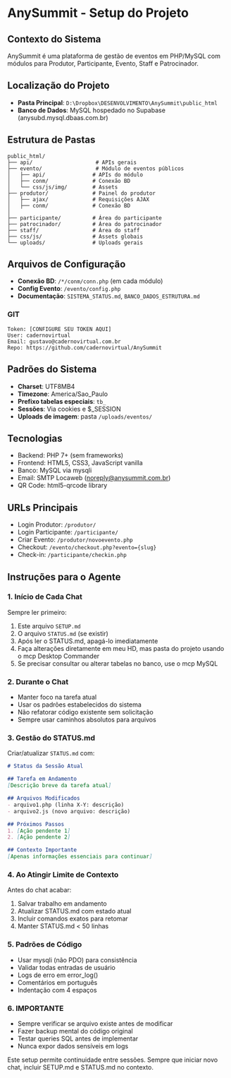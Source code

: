 # AnySummit - Setup do Projeto

## Contexto do Sistema
AnySummit é uma plataforma de gestão de eventos em PHP/MySQL com módulos para Produtor, Participante, Evento, Staff e Patrocinador.

## Localização do Projeto
- **Pasta Principal**: `D:\Dropbox\DESENVOLVIMENTO\AnySummit\public_html`
- **Banco de Dados**: MySQL hospedado no Supabase (anysubd.mysql.dbaas.com.br)

## Estrutura de Pastas
```
public_html/
├── api/                    # APIs gerais
├── evento/                 # Módulo de eventos públicos
│   ├── api/               # APIs do módulo
│   ├── conm/              # Conexão BD
│   └── css/js/img/        # Assets
├── produtor/              # Painel do produtor
│   ├── ajax/              # Requisições AJAX
│   ├── conm/              # Conexão BD
│   
├── participante/          # Área do participante
├── patrocinador/          # Área do patrocinador
├── staff/                 # Área do staff
├── css/js/                # Assets globais
└── uploads/               # Uploads gerais
```

## Arquivos de Configuração
- **Conexão BD**: `/*/conm/conn.php` (em cada módulo)
- **Config Evento**: `/evento/config.php`
- **Documentação**: `SISTEMA_STATUS.md`, `BANCO_DADOS_ESTRUTURA.md`

### GIT
```
Token: [CONFIGURE SEU TOKEN AQUI]
User: cadernovirtual
Email: gustavo@cadernovirtual.com.br
Repo: https://github.com/cadernovirtual/AnySummit
```

## Padrões do Sistema
- **Charset**: UTF8MB4
- **Timezone**: America/Sao_Paulo
- **Prefixo tabelas especiais**: `tb_`
- **Sessões**: Via cookies e $_SESSION
- **Uploads de imagem**: pasta `/uploads/eventos/`

## Tecnologias
- Backend: PHP 7+ (sem frameworks)
- Frontend: HTML5, CSS3, JavaScript vanilla
- Banco: MySQL via mysqli
- Email: SMTP Locaweb (noreply@anysummit.com.br)
- QR Code: html5-qrcode library

## URLs Principais
- Login Produtor: `/produtor/`
- Login Participante: `/participante/`
- Criar Evento: `/produtor/novoevento.php`
- Checkout: `/evento/checkout.php?evento={slug}`
- Check-in: `/participante/checkin.php`

## Instruções para o Agente

### 1. Início de Cada Chat
Sempre ler primeiro:
1. Este arquivo `SETUP.md`
2. O arquivo `STATUS.md` (se existir)
3. Após ler o STATUS.md, apagá-lo imediatamente
4. Faça alterações diretamente em meu HD, mas pasta do projeto usando o mcp Desktop Commander
5. Se precisar consultar ou alterar tabelas no banco, use o mcp MySQL

### 2. Durante o Chat
- Manter foco na tarefa atual
- Usar os padrões estabelecidos do sistema
- Não refatorar código existente sem solicitação
- Sempre usar caminhos absolutos para arquivos

### 3. Gestão do STATUS.md
Criar/atualizar `STATUS.md` com:
```markdown
# Status da Sessão Atual

## Tarefa em Andamento
[Descrição breve da tarefa atual]

## Arquivos Modificados
- arquivo1.php (linha X-Y: descrição)
- arquivo2.js (novo arquivo: descrição)

## Próximos Passos
1. [Ação pendente 1]
2. [Ação pendente 2]

## Contexto Importante
[Apenas informações essenciais para continuar]
```

### 4. Ao Atingir Limite de Contexto
Antes do chat acabar:
1. Salvar trabalho em andamento
2. Atualizar STATUS.md com estado atual
3. Incluir comandos exatos para retomar
4. Manter STATUS.md < 50 linhas

### 5. Padrões de Código
- Usar mysqli (não PDO) para consistência
- Validar todas entradas de usuário
- Logs de erro em error_log()
- Comentários em português
- Indentação com 4 espaços

### 6. IMPORTANTE
- Sempre verificar se arquivo existe antes de modificar
- Fazer backup mental do código original
- Testar queries SQL antes de implementar
- Nunca expor dados sensíveis em logs

Este setup permite continuidade entre sessões. Sempre que iniciar novo chat, incluir SETUP.md e STATUS.md no contexto.